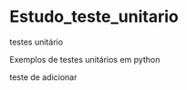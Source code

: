 # Estudo_teste_unitario
testes unitário 

Exemplos de testes unitários em python

teste de adicionar
